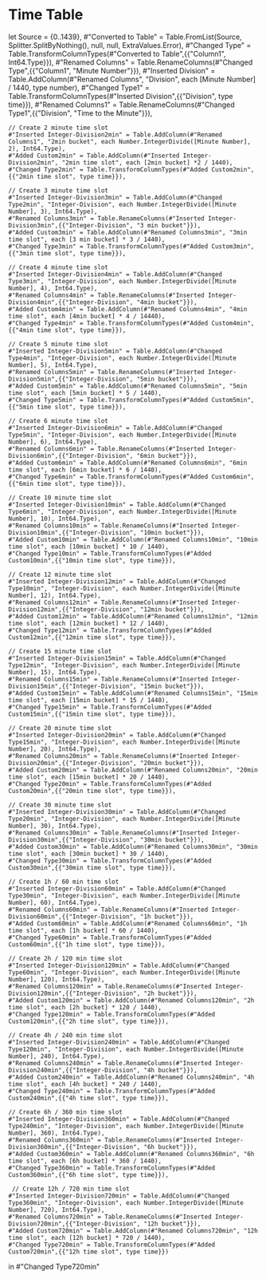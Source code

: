 # Time Table

let
    Source = {0..1439},
    #"Converted to Table" = Table.FromList(Source, Splitter.SplitByNothing(), null, null, ExtraValues.Error),
    #"Changed Type" = Table.TransformColumnTypes(#"Converted to Table",{{"Column1", Int64.Type}}),
    #"Renamed Columns" = Table.RenameColumns(#"Changed Type",{{"Column1", "Minute Number"}}),
    #"Inserted Division" = Table.AddColumn(#"Renamed Columns", "Division", each [Minute Number] / 1440, type number),
    #"Changed Type1" = Table.TransformColumnTypes(#"Inserted Division",{{"Division", type time}}),
    #"Renamed Columns1" = Table.RenameColumns(#"Changed Type1",{{"Division", "Time to the Minute"}}),

    // Create 2 minute time slot
    #"Inserted Integer-Division2min" = Table.AddColumn(#"Renamed Columns1", "2min bucket", each Number.IntegerDivide([Minute Number], 2), Int64.Type),
    #"Added Custom2min" = Table.AddColumn(#"Inserted Integer-Division2min", "2min time slot", each [2min bucket] *2 / 1440),
    #"Changed Type2min" = Table.TransformColumnTypes(#"Added Custom2min",{{"2min time slot", type time}}),

    // Create 3 minute time slot
    #"Inserted Integer-Division3min" = Table.AddColumn(#"Changed Type2min", "Integer-Division", each Number.IntegerDivide([Minute Number], 3), Int64.Type),
    #"Renamed Columns3min" = Table.RenameColumns(#"Inserted Integer-Division3min",{{"Integer-Division", "3 min bucket"}}),
    #"Added Custom3min" = Table.AddColumn(#"Renamed Columns3min", "3min time slot", each [3 min bucket] * 3 / 1440),
    #"Changed Type3min" = Table.TransformColumnTypes(#"Added Custom3min",{{"3min time slot", type time}}),

    // Create 4 minute time slot
    #"Inserted Integer-Division4min" = Table.AddColumn(#"Changed Type3min", "Integer-Division", each Number.IntegerDivide([Minute Number], 4), Int64.Type),
    #"Renamed Columns4min" = Table.RenameColumns(#"Inserted Integer-Division4min",{{"Integer-Division", "4min bucket"}}),
    #"Added Custom4min" = Table.AddColumn(#"Renamed Columns4min", "4min time slot", each [4min bucket] * 4 / 14440),
    #"Changed Type4min" = Table.TransformColumnTypes(#"Added Custom4min",{{"4min time slot", type time}}),

    // Create 5 minute time slot
    #"Inserted Integer-Division5min" = Table.AddColumn(#"Changed Type4min", "Integer-Division", each Number.IntegerDivide([Minute Number], 5), Int64.Type),
    #"Renamed Columns5min" = Table.RenameColumns(#"Inserted Integer-Division5min",{{"Integer-Division", "5min bucket"}}),
    #"Added Custom5min" = Table.AddColumn(#"Renamed Columns5min", "5min time slot", each [5min bucket] * 5 / 1440),
    #"Changed Type5min" = Table.TransformColumnTypes(#"Added Custom5min",{{"5min time slot", type time}}),

    // Create 6 minute time slot
    #"Inserted Integer-Division6min" = Table.AddColumn(#"Changed Type5min", "Integer-Division", each Number.IntegerDivide([Minute Number], 6), Int64.Type),
    #"Renamed Columns6min" = Table.RenameColumns(#"Inserted Integer-Division6min",{{"Integer-Division", "6min bucket"}}),
    #"Added Custom6min" = Table.AddColumn(#"Renamed Columns6min", "6min time slot", each [6min bucket] * 6 / 1440),
    #"Changed Type6min" = Table.TransformColumnTypes(#"Added Custom6min",{{"6min time slot", type time}}),

    // Create 10 minute time slot
    #"Inserted Integer-Division10min" = Table.AddColumn(#"Changed Type6min", "Integer-Division", each Number.IntegerDivide([Minute Number], 10), Int64.Type),
    #"Renamed Columns10min" = Table.RenameColumns(#"Inserted Integer-Division10min",{{"Integer-Division", "10min bucket"}}),
    #"Added Custom10min" = Table.AddColumn(#"Renamed Columns10min", "10min time slot", each [10min bucket] * 10 / 1440),
    #"Changed Type10min" = Table.TransformColumnTypes(#"Added Custom10min",{{"10min time slot", type time}}),

    // Create 12 minute time slot
    #"Inserted Integer-Division12min" = Table.AddColumn(#"Changed Type10min", "Integer-Division", each Number.IntegerDivide([Minute Number], 12), Int64.Type),
    #"Renamed Columns12min" = Table.RenameColumns(#"Inserted Integer-Division12min",{{"Integer-Division", "12min bucket"}}),
    #"Added Custom12min" = Table.AddColumn(#"Renamed Columns12min", "12min time slot", each [12min bucket] * 12 / 1440),
    #"Changed Type12min" = Table.TransformColumnTypes(#"Added Custom12min",{{"12min time slot", type time}}),

    // Create 15 minute time slot
    #"Inserted Integer-Division15min" = Table.AddColumn(#"Changed Type12min", "Integer-Division", each Number.IntegerDivide([Minute Number], 15), Int64.Type),
    #"Renamed Columns15min" = Table.RenameColumns(#"Inserted Integer-Division15min",{{"Integer-Division", "15min bucket"}}),
    #"Added Custom15min" = Table.AddColumn(#"Renamed Columns15min", "15min time slot", each [15min bucket] * 15 / 1440),
    #"Changed Type15min" = Table.TransformColumnTypes(#"Added Custom15min",{{"15min time slot", type time}}),

    // Create 20 minute time slot
    #"Inserted Integer-Division20min" = Table.AddColumn(#"Changed Type15min", "Integer-Division", each Number.IntegerDivide([Minute Number], 20), Int64.Type),
    #"Renamed Columns20min" = Table.RenameColumns(#"Inserted Integer-Division20min",{{"Integer-Division", "20min bucket"}}),
    #"Added Custom20min" = Table.AddColumn(#"Renamed Columns20min", "20min time slot", each [15min bucket] * 20 / 1440),
    #"Changed Type20min" = Table.TransformColumnTypes(#"Added Custom20min",{{"20min time slot", type time}}),

    // Create 30 minute time slot
    #"Inserted Integer-Division30min" = Table.AddColumn(#"Changed Type20min", "Integer-Division", each Number.IntegerDivide([Minute Number], 30), Int64.Type),
    #"Renamed Columns30min" = Table.RenameColumns(#"Inserted Integer-Division30min",{{"Integer-Division", "30min bucket"}}),
    #"Added Custom30min" = Table.AddColumn(#"Renamed Columns30min", "30min time slot", each [30min bucket] * 30 / 1440),
    #"Changed Type30min" = Table.TransformColumnTypes(#"Added Custom30min",{{"30min time slot", type time}}),

    // Create 1h / 60 min time slot
    #"Inserted Integer-Division60min" = Table.AddColumn(#"Changed Type30min", "Integer-Division", each Number.IntegerDivide([Minute Number], 60), Int64.Type),
    #"Renamed Columns60min" = Table.RenameColumns(#"Inserted Integer-Division60min",{{"Integer-Division", "1h bucket"}}),
    #"Added Custom60min" = Table.AddColumn(#"Renamed Columns60min", "1h time slot", each [1h bucket] * 60 / 1440),
    #"Changed Type60min" = Table.TransformColumnTypes(#"Added Custom60min",{{"1h time slot", type time}}),

    // Create 2h / 120 min time slot
    #"Inserted Integer-Division120min" = Table.AddColumn(#"Changed Type60min", "Integer-Division", each Number.IntegerDivide([Minute Number], 120), Int64.Type),
    #"Renamed Columns120min" = Table.RenameColumns(#"Inserted Integer-Division120min",{{"Integer-Division", "2h bucket"}}),
    #"Added Custom120min" = Table.AddColumn(#"Renamed Columns120min", "2h time slot", each [2h bucket] * 120 / 1440),
    #"Changed Type120min" = Table.TransformColumnTypes(#"Added Custom120min",{{"2h time slot", type time}}),

    // Create 4h / 240 min time slot
    #"Inserted Integer-Division240min" = Table.AddColumn(#"Changed Type120min", "Integer-Division", each Number.IntegerDivide([Minute Number], 240), Int64.Type),
    #"Renamed Columns240min" = Table.RenameColumns(#"Inserted Integer-Division240min",{{"Integer-Division", "4h bucket"}}),
    #"Added Custom240min" = Table.AddColumn(#"Renamed Columns240min", "4h time slot", each [4h bucket] * 240 / 1440),
    #"Changed Type240min" = Table.TransformColumnTypes(#"Added Custom240min",{{"4h time slot", type time}}),

    // Create 6h / 360 min time slot
    #"Inserted Integer-Division360min" = Table.AddColumn(#"Changed Type240min", "Integer-Division", each Number.IntegerDivide([Minute Number], 360), Int64.Type),
    #"Renamed Columns360min" = Table.RenameColumns(#"Inserted Integer-Division360min",{{"Integer-Division", "6h bucket"}}),
    #"Added Custom360min" = Table.AddColumn(#"Renamed Columns360min", "6h time slot", each [6h bucket] * 360 / 1440),
    #"Changed Type360min" = Table.TransformColumnTypes(#"Added Custom360min",{{"6h time slot", type time}}),

     // Create 12h / 720 min time slot
    #"Inserted Integer-Division720min" = Table.AddColumn(#"Changed Type360min", "Integer-Division", each Number.IntegerDivide([Minute Number], 720), Int64.Type),
    #"Renamed Columns720min" = Table.RenameColumns(#"Inserted Integer-Division720min",{{"Integer-Division", "12h bucket"}}),
    #"Added Custom720min" = Table.AddColumn(#"Renamed Columns720min", "12h time slot", each [12h bucket] * 720 / 1440),
    #"Changed Type720min" = Table.TransformColumnTypes(#"Added Custom720min",{{"12h time slot", type time}})
in
    #"Changed Type720min"


```

